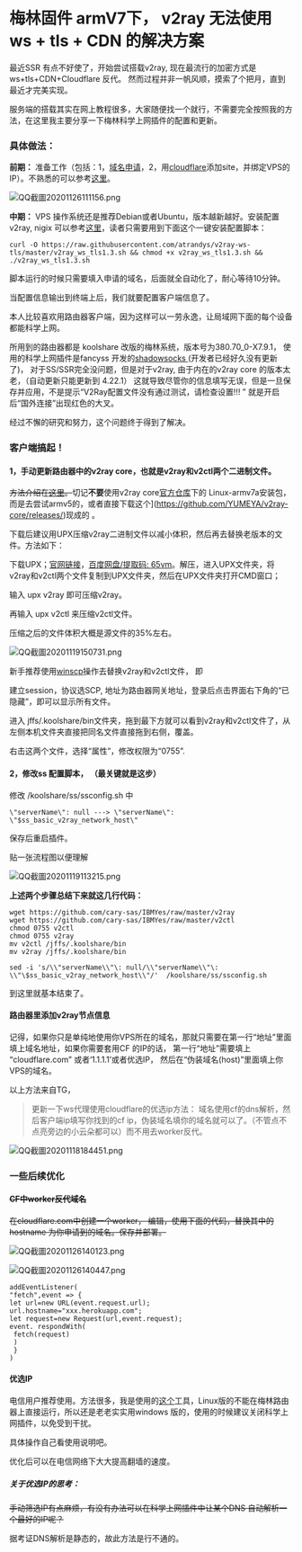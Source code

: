 # 梅林固件 armV7下， v2ray 无法使用 ws + tls + CDN 的解决方案

最近SSR 有点不好使了，开始尝试搭载v2ray, 现在最流行的加密方式是 ws+tls+CDN+Cloudflare 反代。 然而过程并非一帆风顺，摸索了个把月，直到最近才完美实现。

服务端的搭载其实在网上教程很多，大家随便找一个就行，不需要完全按照我的方法，在这里我主要分享一下梅林科学上网插件的配置和更新。 

### 具体做法：

**前期：** 准备工作（包括：1，[域名申请](https://my.freenom.com/)，2，用[cloudflare](https://cloudflare.com/)添加site，并绑定VPS的IP）。不熟悉的可以参考[这里](https://www.v2rayssr.com/v2raynginx.html)。



![QQ截圖20201126111156.png](https://i.loli.net/2020/11/26/bR8K2Zz9lxwjitP.png)  

  

**中期：** VPS 操作系统还是推荐Debian或者Ubuntu，版本越新越好。安装配置 v2ray, nigix 可以参考[这里](https://ssr.tools/1317)，读者只需要用到下面这个一键安装配置脚本：

```shell
curl -O https://raw.githubusercontent.com/atrandys/v2ray-ws-tls/master/v2ray_ws_tls1.3.sh && chmod +x v2ray_ws_tls1.3.sh && ./v2ray_ws_tls1.3.sh
```

脚本运行的时候只需要填入申请的域名，后面就全自动化了，耐心等待10分钟。 

当配置信息输出到终端上后，我们就要配置客户端信息了。 



本人比较喜欢用路由器客户端，因为这样可以一劳永逸，让局域网下面的每个设备都能科学上网。 

所用到的路由器都是 koolshare 改版的梅林系统，版本号为380.70_0-X7.9.1， 使用的科学上网插件是fancyss 开发的[shadowsocks ](https://hq450.github.io/fancyss/)(开发者已经好久没有更新了)， 对于SS/SSR完全没问题，但是对于v2ray, 由于内在的v2ray core 的版本太老，（自动更新只能更新到 4.22.1） 这就导致尽管你的信息填写无误，但是一旦保存并应用，不是提示“V2Ray配置文件没有通过测试，请检查设置!!! ” 就是开启后“国外连接”出现红色的大叉。 

经过不懈的研究和努力，这个问题终于得到了解决。

### 客户端搞起！

#### 1，手动更新路由器中的v2ray core，也就是v2ray和v2ctl两个二进制文件。

~~方法介绍在[这里](https://github.com/hq450/fancyss/issues/1028)。~~切记**不要**使用v2ray core[官方仓库](https://github.com/v2ray/v2ray-core/releases/tag/v4.31.0)下的 Linux-armv7a安装包，而是去尝试armv5的，或者直接下载这个](https://github.com/YUMEYA/v2ray-core/releases/)现成的 。

下载后建议用UPX压缩v2ray二进制文件以减小体积，然后再去替换老版本的文件。方法如下：

下载UPX；[官网链接](https://github.com/upx/upx/releases)，[百度网盘/提取码: 65vm](https://pan.baidu.com/s/1VEdD4hyPE1RwsghSm6JRbw)。解压，进入UPX文件夹，将v2ray和v2ctl两个文件复制到UPX文件夹，然后在UPX文件夹打开CMD窗口；

   输入 upx v2ray 即可压缩v2ray。

   再输入 upx v2ctl 来压缩v2ctl文件。

   压缩之后的文件体积大概是源文件的35%左右。

![QQ截圖20201119150731.png](https://i.loli.net/2020/11/26/18oZxsGetJlVXB6.png)

新手推荐使用[winscp](https://winscp.net/eng/download.php)操作去替换v2ray和v2ctl文件， 即

   建立session，协议选SCP, 地址为路由器网关地址，登录后点击界面右下角的“已隐藏”，即可以显示所有文件。

  进入 jffs/.koolshare/bin文件夹，拖到最下方就可以看到v2ray和v2ctl文件了，从左侧本机文件夹直接把同名文件直接拖到右侧，覆盖。 

  右击这两个文件，选择“属性”，修改权限为“0755”. 



#### 2，修改ss 配置脚本， **（最关键就是这步）**

 修改 /koolshare/ss/ssconfig.sh 中 

```
\"serverName\": null ---> \"serverName\": \"$ss_basic_v2ray_network_host\"
```

保存后重启插件。



贴一张流程图以便理解

![QQ截圖20201119113215.png](https://i.loli.net/2020/11/26/gXYbtmKdvn9E6Ru.png)

**上述两个步骤总结下来就这几行代码：**

```shell
wget https://github.com/cary-sas/IBMYes/raw/master/v2ray
wget https://github.com/cary-sas/IBMYes/raw/master/v2ctl
chmod 0755 v2ctl
chmod 0755 v2ray
mv v2ctl /jffs/.koolshare/bin
mv v2ray /jffs/.koolshare/bin

sed -i 's/\\"serverName\\"\: null/\\"serverName\\"\: \\"\$ss_basic_v2ray_network_host\\"/'  /koolshare/ss/ssconfig.sh 
```

到这里就基本结束了。 



#### 路由器里添加v2ray节点信息

记得，如果你只是单纯地使用你VPS所在的域名，那就只需要在第一行“地址”里面填上域名地址，如果你需要套用CF 的IP的话， 第一行“地址”需要填上 “cloudflare.com” 或者‘1.1.1.1’或者优选IP， 然后在“伪装域名(host)”里面填上你VPS的域名。

以上方法来自TG，

> 更新一下ws代理使用cloudflare的优选ip方法：
> 域名使用cf的dns解析，然后客户端ip填写你找到的cf ip，伪装域名填你的域名就可以了。（不管点不点亮旁边的小云朵都可以）而不用去worker反代。

![QQ截圖20201118184451.png](https://i.loli.net/2020/11/26/Zy8gU4zOaAG9slj.png)



### 一些后续优化

#### ~~CF中worker反代域名~~  

~~在cloudflare.com中创建一个worker， 编辑，使用下面的代码，替换其中的hostname 为你申请到的域名。保存并部署。~~

![QQ截圖20201126140123.png](https://i.loli.net/2020/11/26/1kijWHUBpyGtdsA.png)

![QQ截圖20201126140447.png](https://i.loli.net/2020/11/26/Ts9PIqZUWMXmRH2.png)

```
addEventListener(
"fetch",event => {
let url=new URL(event.request.url);
url.hostname="xxx.herokuapp.com";
let request=new Request(url,event.request);
event. respondWith(
 fetch(request)
 )
 }
)
```



#### 优选IP

电信用户推荐使用。方法很多，我是使用的[这个](https://github.com/badafans/better-cloudflare-ip)工具，Linux版的不能在梅林路由器上直接运行，所以还是老老实实用windows 版的，使用的时候建议关闭科学上网插件，以免受到干扰。 

具体操作自己看使用说明吧。 



优化后可以在电信网络下大大提高翻墙的速度。



##### 关于优选IP的思考：

~~手动筛选IP有点麻烦，有没有办法可以在科学上网插件中让某个DNS 自动解析一个最好的IP呢？~~  

据考证DNS解析是静态的，故此方法是行不通的。
